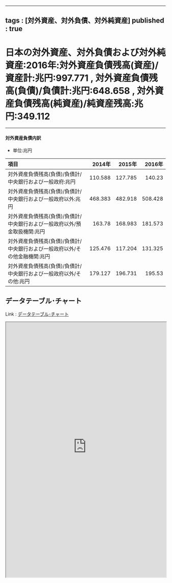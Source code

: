 
---
tags : [対外資産、対外負債、対外純資産]
published : true
---


# 日本の対外資産、対外負債および対外純資産:2016年:対外資産負債残高(資産)/資産計:兆円:997.771 , 対外資産負債残高(負債)/負債計:兆円:648.658 , 対外資産負債残高(純資産)/純資産残高:兆円:349.112


***


#### 対外資産負債内訳


- 単位:兆円


<table id = 'amcc' width = '100%'>
 <thead>
  <tr>
   <th style="text-align:left;"> 項目 </th>
   <th style="text-align:right;"> 2014年 </th>
   <th style="text-align:right;"> 2015年 </th>
   <th style="text-align:right;"> 2016年 </th>
  </tr>
 </thead>
<tbody>
  <tr>
   <td style="text-align:left;"> 対外資産負債残高(負債)/負債計/中央銀行および一般政府:兆円 </td>
   <td style="text-align:right;"> 110.588 </td>
   <td style="text-align:right;"> 127.785 </td>
   <td style="text-align:right;"> 140.23 </td>
  </tr>
  <tr>
   <td style="text-align:left;"> 対外資産負債残高(負債)/負債計/中央銀行および一般政府以外:兆円 </td>
   <td style="text-align:right;"> 468.383 </td>
   <td style="text-align:right;"> 482.918 </td>
   <td style="text-align:right;"> 508.428 </td>
  </tr>
  <tr>
   <td style="text-align:left;"> 対外資産負債残高(負債)/負債計/中央銀行および一般政府以外/預金取扱機関:兆円 </td>
   <td style="text-align:right;"> 163.78 </td>
   <td style="text-align:right;"> 168.983 </td>
   <td style="text-align:right;"> 181.573 </td>
  </tr>
  <tr>
   <td style="text-align:left;"> 対外資産負債残高(負債)/負債計/中央銀行および一般政府以外/その他金融機関:兆円 </td>
   <td style="text-align:right;"> 125.476 </td>
   <td style="text-align:right;"> 117.204 </td>
   <td style="text-align:right;"> 131.325 </td>
  </tr>
  <tr>
   <td style="text-align:left;"> 対外資産負債残高(負債)/負債計/中央銀行および一般政府以外/その他:兆円 </td>
   <td style="text-align:right;"> 179.127 </td>
   <td style="text-align:right;"> 196.731 </td>
   <td style="text-align:right;"> 195.53 </td>
  </tr>
</tbody>
</table>

## データテーブル･チャート


Link : [データテーブル･チャート](http://knowledgevault.saecanet.com/charts/am-consulting.co.jp-InternationalTradeBalance.html)


<iframe src="http://knowledgevault.saecanet.com/charts/am-consulting.co.jp-InternationalTradeBalance.html" width="100%" height="800px"></iframe>
